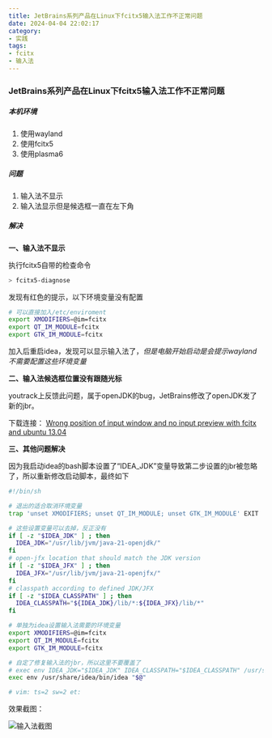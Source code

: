 ```yaml
---
title: JetBrains系列产品在Linux下fcitx5输入法工作不正常问题
date: 2024-04-04 22:02:17
category:
- 实践
tags: 
- fcitx
- 输入法
---
```

### JetBrains系列产品在Linux下fcitx5输入法工作不正常问题
##### 本机环境
1. 使用wayland
2. 使用fcitx5
3. 使用plasma6

##### 问题
1. 输入法不显示
2. 输入法显示但是候选框一直在左下角

##### 解决
**一、输入法不显示**

执行fcitx5自带的检查命令

```bash
> fcitx5-diagnose
```
发现有红色的提示，以下环境变量没有配置

```bash
# 可以直接加入/etc/enviroment
export XMODIFIERS=@im=fcitx
export QT_IM_MODULE=fcitx
export GTK_IM_MODULE=fcitx
```
加入后重启idea，发现可以显示输入法了，*但是电脑开始启动是会提示wayland不需要配置这些环境变量*

**二、输入法候选框位置没有跟随光标**

youtrack上反馈此问题，属于openJDK的bug，JetBrains修改了openJDK发了新的jbr。

下载连接：
[Wrong position of input window and no input preview with fcitx and ubuntu 13.04](https://youtrack.jetbrains.com/issue/JBR-2460/Wrong-position-of-input-window-and-no-input-preview-with-fcitx-and-ubuntu-13.04)


**三、其他问题解决**

因为我启动idea的bash脚本设置了“IDEA_JDK”变量导致第二步设置的jbr被忽略了，所以重新修改启动脚本，最终如下

```bash
#!/bin/sh

# 退出的适合取消环境变量
trap 'unset XMODIFIERS; unset QT_IM_MODULE; unset GTK_IM_MODULE' EXIT

# 这些设置变量可以去掉，反正没有
if [ -z "$IDEA_JDK" ] ; then
  IDEA_JDK="/usr/lib/jvm/java-21-openjdk/"
fi
# open-jfx location that should match the JDK version
if [ -z "$IDEA_JFX" ] ; then
  IDEA_JFX="/usr/lib/jvm/java-21-openjfx/"
fi
# classpath according to defined JDK/JFX
if [ -z "$IDEA_CLASSPATH" ] ; then
  IDEA_CLASSPATH="${IDEA_JDK}/lib/*:${IDEA_JFX}/lib/*"
fi

# 单独为idea设置输入法需要的环境变量
export XMODIFIERS=@im=fcitx
export QT_IM_MODULE=fcitx
export GTK_IM_MODULE=fcitx

# 自定了修复输入法的jbr，所以这里不要覆盖了
# exec env IDEA_JDK="$IDEA_JDK" IDEA_CLASSPATH="$IDEA_CLASSPATH" /usr/share/idea/bin/idea "$@"
exec env /usr/share/idea/bin/idea "$@"

# vim: ts=2 sw=2 et:
```
效果截图：

![输入法截图](/images/202404/输入法截图.png)
